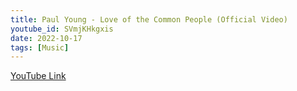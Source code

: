 ```yaml
---
title: Paul Young - Love of the Common People (Official Video)
youtube_id: SVmjKHkgxis
date: 2022-10-17
tags: [Music]
---
```



[YouTube Link](https://www.youtube.com/watch?v=SVmjKHkgxis)
